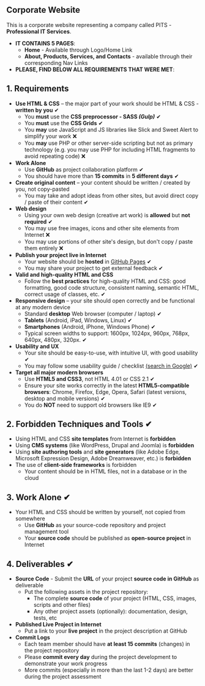 ## Corporate Website

This is a corporate website representing a company called PITS - **Professional IT Services**.
* **IT CONTAINS 5 PAGES**:
	* **Home** - Available through Logo/Home Link
  * **About, Products, Services, and Contacts** - available through their corresponding Nav Links
* **PLEASE, FIND BELOW ALL REQUIREMENTS THAT WERE MET**:

## **1. Requirements**
* **Use HTML & CSS** – the major part of your work should be HTML & CSS - **written by you**	&#10004;
	* You **must** use the **CSS preprocessor - SASS _(Gulp)_** &#10004;
	* You **must** use the **CSS Grids** &#10004;
	* You **may** use JavaScript and JS libraries like Slick and Sweet Alert to simplify your work &#10060;
	* You **may** use PHP or other server-side scripting but not as primary technology (e.g. you may use PHP for including HTML fragments to avoid repeating code) &#10060;
* **Work Alone**
	* Use **GitHub** as project collaboration platform &#10004;
	* You should have more than **15 commits** in **5 different days** &#10004;
* **Create original content** – your content should be written / created by you, not copy-pasted
	* You may take and adopt ideas from other sites, but avoid direct copy / paste of their content &#10004;
* **Web design**
	* Using your own web design (creative art work) is **allowed** but **not required** &#10004;
	* You may use free images, icons and other site elements from Internet &#10060;
	* You may use portions of other site's design, but don't copy / paste them entirely &#10060;
* **Publish your project live in Internet**
	* Your website should be **hosted** in [GitHub Pages](https://pages.github.com/) &#10004;
	* You may share your project to get external feedback &#10004;
* **Valid and high-quality HTML and CSS**   
	* Follow the **best practices** for high-quality HTML and CSS: good formatting, good code structure, consistent naming, semantic HTML, correct usage of classes, etc. &#10004;
* **Responsive design** – your site should open correctly and be functional at any modern device
	* Standard **desktop** Web browser (computer / laptop) &#10004;
	* **Tablets** (Android, iPad, Windows, Linux) &#10004;
	* **Smartphones** (Android, iPhone, Windows Phone) &#10004;
	* Typical screen widths to support: 1600px, 1024px, 960px, 768px, 640px, 480px, 320px. &#10004;
* **Usability and UX**
	* Your site should be easy-to-use, with intuitive UI, with good usability &#10004;
	* You may follow some usability guide / checklist [(search in Google)](https://www.google.com/search?q=web+site+usability+checklist) &#10004;
* **Target all major modern browsers**
	* Use **HTML5 and CSS3**, not HTML 4.01 or CSS 2.1 &#10004;
	* Ensure your site works correctly in the latest **HTML5-compatible browsers**: Chrome, Firefox, Edge, Opera, Safari (latest versions, desktop and mobile versions) &#10004;
	* You do **NOT** need to support old browsers like IE9 &#10004;

## **2. Forbidden Techniques and Tools** &#10004;
* Using HTML and CSS **site templates** from Internet is **forbidden**
* Using **CMS systems** (like WordPress, Drupal and Joomla) is **forbidden**
* Using **site authoring tools** and **site generators** (like Adobe Edge, Microsoft Expression Design, Adobe Dreamweaver, etc.) is **forbidden**
* The use of **client-side frameworks** is forbidden
	* Your content should be in HTML files, not in a database or in the cloud

## **3. Work Alone** &#10004;
* Your HTML and CSS should be written by yourself, not copied from somewhere
	* Use **GitHub** as your source-code repository and project management tool
	* Your **source code** should be published as **open-source project** in Internet

## **4. Deliverables** &#10004;
* **Source Code** - Submit the **URL** of your project **source code in GitHub** as deliverable
	* Put the following assets in the project repository:
		* The complete **source code** of your project (HTML, CSS, images, scripts and other files)
		* Any other project assets (optionally): documentation, design, tests, etc
* **Published Live Project in Internet**
	* Put a link to your **live project** in the project description at GitHub
* **Commit Logs**
	* Each team member should have **at least 15 commits** (changes) in the project repository
	* Please **commit every day** during the project development to demonstrate your work progress
	* More commits (especially in more than the last 1-2 days) are better during the project assessment
